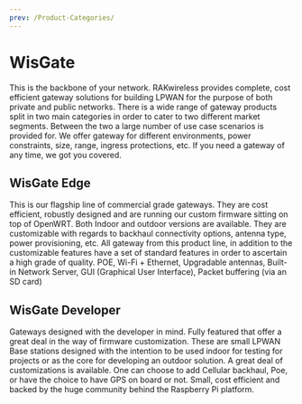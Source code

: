```yaml
---
prev: /Product-Categories/
---
```


# WisGate

<rk-head img="/assets/rakwireless/product-categories/WisGate.svg" center>

This is the backbone of your network. RAKwireless provides complete, cost efficient gateway solutions for building LPWAN for the purpose of both private and public networks. There is a wide range of gateway products split in two main categories in order to cater to two different market segments. Between the two a large number of use case scenarios is provided for. We offer gateway for different environments, power constraints, size, range, ingress protections, etc. If you need a gateway of any time, we got you covered.

</rk-head>

## WisGate Edge

<rk-head img="/assets/rakwireless/product-categories/WisGate-Edge.svg">

This is our flagship line of commercial grade gateways. They are cost efficient, robustly designed and are running our custom firmware sitting on top of OpenWRT. Both Indoor and outdoor versions are available. They are customizable with regards to backhaul connectivity options, antenna type, power provisioning, etc. All gateway from this product line, in addition to the customizable features have a set of standard features in order to ascertain a high grade of quality. POE, Wi-Fi + Ethernet, Upgradable antennas, Built-in Network Server, GUI (Graphical User Interface), Packet buffering (via an SD card)

</rk-head>

<rk-products :tags="['wisgate', 'edge']" />

## WisGate Developer

<rk-head img="/assets/rakwireless/product-categories/WisGate-Developer.svg">

Gateways designed with the developer in mind. Fully featured that offer a great deal in the way of firmware customization. These are small LPWAN Base stations designed with the intention to be used indoor for testing for projects or as the core for developing an outdoor solution. A great deal of customizations is available. One can choose to add Cellular backhaul, Poe, or have the choice to have GPS on board or not. Small, cost efficient and backed by the huge community behind the Raspberry Pi platform.


</rk-head>

<rk-products :tags="['wisgate', 'developer']" />